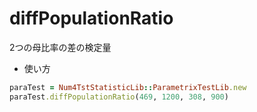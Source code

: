 diffPopulationRatio
===================
2つの母比率の差の検定量

* 使い方

```ruby
paraTest = Num4TstStatisticLib::ParametrixTestLib.new
paraTest.diffPopulationRatio(469, 1200, 308, 900)
```

